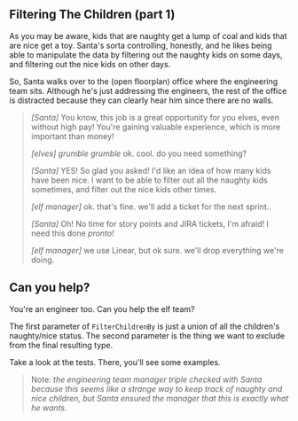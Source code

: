 ## Filtering The Children (part 1)

As you may be aware, kids that are naughty get a lump of coal and kids that are nice get a toy. Santa's sorta controlling, honestly, and he likes being able to manipulate the data by filtering out the naughty kids on some days, and filtering out the nice kids on other days.

So, Santa walks over to the (open floorplan) office where the engineering team sits. Although he's just addressing the engineers, the rest of the office is distracted because they can clearly hear him since there are no walls.

> _\[Santa\]_ You know, this job is a great opportunity for you elves, even without high pay! You're gaining valuable experience, which is more important than money!
>
> _\[elves\]_ _grumble grumble_ ok. cool. do you need something?
>
> _\[Santa\]_ YES! So glad you asked! I'd like an idea of how many kids have been nice. I want to be able to filter out all the naughty kids sometimes, and filter out the nice kids other times.
>
> _\[elf manager\]_ ok. that's fine. we'll add a ticket for the next sprint..
>
> _\[Santa\]_ Oh! No time for story points and JIRA tickets, I'm afraid! I need this done _pronto!_
>
> _\[elf manager\]_ we use Linear, but ok sure. we'll drop everything we're doing.

## Can you help?

You're an engineer too. Can you help the elf team?

The first parameter of `FilterChildrenBy` is just a union of all the children's naughty/nice status. The second parameter is the thing we want to exclude from the final resulting type.

Take a look at the tests. There, you'll see some examples.

> Note:
> _the engineering team manager triple checked with Santa because this seems like a strange way to keep track of naughty and nice children, but Santa ensured the manager that this is exactly what he wants._
